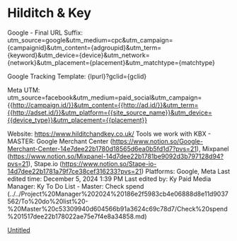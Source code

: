 # Hilditch & Key

Google - Final URL Suffix: utm_source=google&utm_medium=cpc&utm_campaign={campaignid}&utm_content={adgroupid}&utm_term={keyword}&utm_device={device}&utm_network={network}&utm_placement={placement}&utm_matchtype={matchtype}

Google Tracking Template: {lpurl}?gclid={gclid}

Meta UTM: utm_source=facebook&utm_medium=paid_social&utm_campaign={{http://campaign.id/}}&utm_content={{http://ad.id/}}&utm_term={{http://adset.id/}}&utm_platform={{site_source_name}}&utm_device={{device_type}}&utm_placement={{placement}}

Website: https://www.hilditchandkey.co.uk/
Tools we work with KBX - MASTER: Google Merchant Center (https://www.notion.so/Google-Merchant-Center-14e7dee22b1780d18565d6ea0b5fd1d7?pvs=21), Mixpanel (https://www.notion.so/Mixpanel-14d7dee22b1781be9092d3b797128d94?pvs=21), Stape.io (https://www.notion.so/Stape-io-14d7dee22b1781a79f7ce38cef316233?pvs=21)
Platforms: Google, Meta
Last edited time: December 5, 2024 1:39 PM
Last edited by: Ky 
Paid Media Manager: Ky 
To Do List - Master: Check spend (../../Project%20Manager%202024%20186e2f5983cb4e06888d8e11d9037562/To%20do%20list%20-%20Master%20c53309940d604566b91a3624c69c78d7/Check%20spend%201517dee22b178022ae75e7f4e8a34858.md)

[Untitled](Hilditch%20&%20Key%201537dee22b17807a9efbefe4027991b0/Untitled%201537dee22b1781aeb1bbcea77e7e0189.csv)